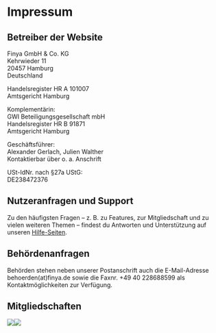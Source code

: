 Impressum
=========

Betreiber der Website
---------------------

Finya GmbH & Co. KG  
Kehrwieder 11  
20457 Hamburg  
Deutschland

Handelsregister HR A 101007  
Amtsgericht Hamburg

Komplementärin:  
GWI Beteiligungsgesellschaft mbH  
Handelsregister HR B 91871  
Amtsgericht Hamburg

Geschäftsführer:  
Alexander Gerlach, Julien Walther  
Kontaktierbar über o. a. Anschrift

USt-IdNr. nach §27a UStG:  
DE238472376

Nutzeranfragen und Support
--------------------------

Zu den häufigsten Fragen – z. B. zu Features, zur Mitgliedschaft und zu vielen weiteren Themen – findest du Antworten und Unterstützung auf unseren [Hilfe-Seiten](https://www.finya.de/Help/faq).

Behördenanfragen
----------------

Behörden stehen neben unserer Postanschrift auch die E-Mail-Adresse behoerden(at)finya.de sowie die Faxnr. +49 40 228688599 als Kontaktmöglichkeiten zur Verfügung.

Mitgliedschaften
----------------

 [![](/assets/img/CSA_trust_seal.svg)](https://certified-senders.org/certificate/?id=1cf0795ae1301a733d55513527250c4c)[![](/assets/img/CoC-PA.png)](https://www.bvdw.org/zertifizierungen/code-of-conduct/)